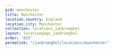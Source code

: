 ```yaml
---
pid: manchester
title: Manchester
location_country: England
location_city: Manchester
collection: locations_janbrueghel
layout: locationpage_janbrueghel
order: '023'
permalink: "/janbrueghel/locations/manchester"
---
```

